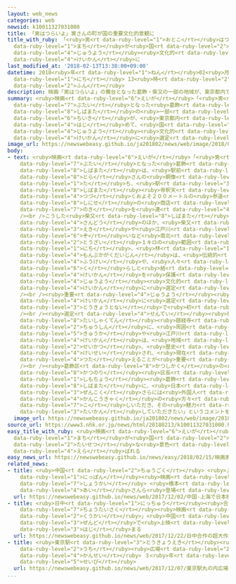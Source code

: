 ```yaml
---
layout: web_news
categories: web
newsid: k10011327031000
title: 「男はつらいよ」寅さんの町が国の重要文化的景観に
title_with_ruby: 「<ruby>男<rt data-ruby-level="1">おとこ</rt></ruby>はつらいよ」<ruby>寅<rt data-ruby-level="8">とら</rt></ruby>さんの<ruby>町<rt
  data-ruby-level="1">まち</rt></ruby>が<ruby>国<rt data-ruby-level="2">くに</rt></ruby>の<ruby>重要<rt
  data-ruby-level="4">じゅうよう</rt></ruby><ruby>文化的<rt data-ruby-level="4">ぶんかてき</rt></ruby><ruby>景観<rt
  data-ruby-level="4">けいかん</rt></ruby>に
last_modified_at: '2018-02-13T13:38:00+09:00'
datetime: 2018<ruby>年<rt data-ruby-level="1">ねん</rt></ruby>02<ruby>月<rt data-ruby-level="1">がつ</rt></ruby>13<ruby>日<rt
  data-ruby-level="1">にち</rt></ruby> 13<ruby>時<rt data-ruby-level="2">じ</rt></ruby>38<ruby>分<rt
  data-ruby-level="2">ふん</rt></ruby>
description: 映画「男はつらいよ」の舞台となった葛飾・柴又の一部の地域が、東京都内で初めて、国の重要文化的景観に選定されました。
summary: <ruby>映画<rt data-ruby-level="6">えいが</rt></ruby>「<ruby>男<rt data-ruby-level="1">おとこ</rt></ruby>はつらいよ」の<ruby>舞台<rt
  data-ruby-level="7">ぶたい</rt></ruby>となった<ruby>葛飾<rt data-ruby-level="8">かつしか</rt></ruby>・<ruby>柴又<rt
  data-ruby-level="8">しばまた</rt></ruby>の<ruby>一部<rt data-ruby-level="3">いちぶ</rt></ruby>の<ruby>地域<rt
  data-ruby-level="6">ちいき</rt></ruby>が、<ruby>東京都内<rt data-ruby-level="3">とうきょうとない</rt></ruby>で<ruby>初<rt
  data-ruby-level="4">はじ</rt></ruby>めて、<ruby>国<rt data-ruby-level="2">くに</rt></ruby>の<ruby>重要<rt
  data-ruby-level="4">じゅうよう</rt></ruby><ruby>文化的<rt data-ruby-level="4">ぶんかてき</rt></ruby><ruby>景観<rt
  data-ruby-level="4">けいかん</rt></ruby>に<ruby>選定<rt data-ruby-level="4">せんてい</rt></ruby>されました。
image_url: https://newswebeasy.github.io/ja201802/news/web/image/2018/02/13/K10011327031_1802131402_1802131403_01_02.jpg
body:
- text: <ruby>映画<rt data-ruby-level="6">えいが</rt></ruby>「<ruby>男<rt data-ruby-level="1">おとこ</rt></ruby>はつらいよ」の<ruby>舞台<rt
    data-ruby-level="7">ぶたい</rt></ruby>となった<ruby>葛飾<rt data-ruby-level="8">かつしか</rt></ruby>・<ruby>柴又<rt
    data-ruby-level="8">しばまた</rt></ruby>は、<ruby>駅前<rt data-ruby-level="3">えきまえ</rt></ruby>に<ruby>寅<rt
    data-ruby-level="8">とら</rt></ruby>さんの<ruby>銅像<rt data-ruby-level="5">どうぞう</rt></ruby>が<ruby>立<rt
    data-ruby-level="1">た</rt></ruby>ち、<ruby>駅<rt data-ruby-level="3">えき</rt></ruby>から<ruby>柴又<rt
    data-ruby-level="8">しばまた</rt></ruby><ruby>帝釈天<rt data-ruby-level="8">たいしゃくてん</rt></ruby>へと<ruby>続<rt
    data-ruby-level="4">つづ</rt></ruby>くおよそ２００メートルの<ruby>参道<rt data-ruby-level="4">さんどう</rt></ruby>には、およそ５０の<ruby>老舗<rt
    data-ruby-level="8">しにせ</rt></ruby>の<ruby>商店<rt data-ruby-level="3">しょうてん</rt></ruby>が<ruby>軒<rt
    data-ruby-level="7">のき</rt></ruby>を<ruby>連<rt data-ruby-level="4">つら</rt></ruby>ねています。<br
    /><br />こうした<ruby>柴又<rt data-ruby-level="8">しばまた</rt></ruby><ruby>帝釈天<rt data-ruby-level="8">たいしゃくてん</rt></ruby>や<ruby>参道<rt
    data-ruby-level="4">さんどう</rt></ruby>のほか、<ruby>柴又<rt data-ruby-level="8">しばまた</rt></ruby><ruby>駅<rt
    data-ruby-level="3">えき</rt></ruby>や<ruby>江戸川<rt data-ruby-level="7">えどがわ</rt></ruby><ruby>沿<rt
    data-ruby-level="6">ぞ</rt></ruby>いなど<ruby>南北<rt data-ruby-level="2">なんぼく</rt></ruby>２キロ、<ruby>東西<rt
    data-ruby-level="2">とうざい</rt></ruby>１キロの<ruby>範囲<rt data-ruby-level="7">はんい</rt></ruby>について、１３<ruby>日<rt
    data-ruby-level="1">にち</rt></ruby>、<ruby>林<rt data-ruby-level="1">はやし</rt></ruby><ruby>文部科学大臣<rt
    data-ruby-level="4">もんぶかがくだいじん</rt></ruby>は、<ruby>伝統的<rt data-ruby-level="5">でんとうてき</rt></ruby>な<ruby>風景<rt
    data-ruby-level="4">ふうけい</rt></ruby>や、<ruby>人々<rt data-ruby-level="1">ひとびと</rt></ruby>の<ruby>暮<rt
    data-ruby-level="6">く</rt></ruby>らしと<ruby>結<rt data-ruby-level="4">むす</rt></ruby>びついた<ruby>景観<rt
    data-ruby-level="4">けいかん</rt></ruby>を<ruby>保護<rt data-ruby-level="5">ほご</rt></ruby>する、<ruby>重要<rt
    data-ruby-level="4">じゅうよう</rt></ruby><ruby>文化的<rt data-ruby-level="4">ぶんかてき</rt></ruby><ruby>景観<rt
    data-ruby-level="4">けいかん</rt></ruby>に<ruby>選定<rt data-ruby-level="4">せんてい</rt></ruby>しました。<br
    /><br /><ruby>重要<rt data-ruby-level="4">じゅうよう</rt></ruby><ruby>文化的<rt data-ruby-level="4">ぶんかてき</rt></ruby><ruby>景観<rt
    data-ruby-level="4">けいかん</rt></ruby>に<ruby>選定<rt data-ruby-level="4">せんてい</rt></ruby>されるのは<ruby>東京都内<rt
    data-ruby-level="3">とうきょうとない</rt></ruby>で<ruby>初<rt data-ruby-level="4">はじ</rt></ruby>めてです。<br
    /><br /><ruby>選定<rt data-ruby-level="4">せんてい</rt></ruby><ruby>理由<rt data-ruby-level="3">りゆう</rt></ruby>として、<ruby>帝釈天<rt
    data-ruby-level="8">たいしゃくてん</rt></ruby><ruby>題経寺<rt data-ruby-level="7">だいきょうじ</rt></ruby>などを<ruby>中心<rt
    data-ruby-level="2">ちゅうしん</rt></ruby>に、<ruby>周囲<rt data-ruby-level="4">しゅうい</rt></ruby>にある<ruby>旧家<rt
    data-ruby-level="5">きゅうか</rt></ruby>や<ruby>江戸川<rt data-ruby-level="7">えどがわ</rt></ruby>などからなる<ruby>景観<rt
    data-ruby-level="4">けいかん</rt></ruby>は、<ruby>地域<rt data-ruby-level="6">ちいき</rt></ruby>の<ruby>生活<rt
    data-ruby-level="2">せいかつ</rt></ruby>、<ruby>歴史<rt data-ruby-level="4">れきし</rt></ruby>などによって<ruby>形成<rt
    data-ruby-level="4">けいせい</rt></ruby>され、<ruby>現在<rt data-ruby-level="5">げんざい</rt></ruby>に<ruby>伝<rt
    data-ruby-level="4">つた</rt></ruby>えることが<ruby>重要<rt data-ruby-level="4">じゅうよう</rt></ruby>だとしています。<br
    /><br /><ruby>葛飾区<rt data-ruby-level="8">かつしかく</rt></ruby>の<ruby>青木<rt data-ruby-level="1">あおき</rt></ruby><ruby>克徳<rt
    data-ruby-level="8">かつのり</rt></ruby><ruby>区長<rt data-ruby-level="3">くちょう</rt></ruby>は、「<ruby>下町<rt
    data-ruby-level="1">しもちょう</rt></ruby><ruby>葛飾<rt data-ruby-level="8">かつしか</rt></ruby>の<ruby>柴又<rt
    data-ruby-level="8">しばまた</rt></ruby>に、<ruby>日本<rt data-ruby-level="1">にっぽん</rt></ruby><ruby>全国<rt
    data-ruby-level="3">ぜんこく</rt></ruby>さらには<ruby>外国人<rt data-ruby-level="2">がいこくじん</rt></ruby><ruby>観光客<rt
    data-ruby-level="4">かんこうきゃく</rt></ruby>の<ruby>方々<rt data-ruby-level="2">かたがた</rt></ruby>にぜひお<ruby>越<rt
    data-ruby-level="7">こ</rt></ruby>しいただき、その<ruby>魅力<rt data-ruby-level="7">みりょく</rt></ruby>を<ruby>体感<rt
    data-ruby-level="3">たいかん</rt></ruby>していただきたい」というコメントを<ruby>出<rt data-ruby-level="1">だ</rt></ruby>しました。
  image_url: https://newswebeasy.github.io/ja201802/news/web/image/2018/02/13/K10011327031_1802131402_1802131403_01_03.jpg
source_url: https://www3.nhk.or.jp/news/html/20180213/k10011327031000.html
easy_title_with_ruby: <ruby>映画<rt data-ruby-level="6">えいが</rt></ruby>「<ruby>男<rt data-ruby-level="1">おとこ</rt></ruby>はつらいよ」の<ruby>町<rt
  data-ruby-level="1">まち</rt></ruby>が<ruby>国<rt data-ruby-level="2">くに</rt></ruby>の<ruby>大切<rt
  data-ruby-level="2">たいせつ</rt></ruby>な<ruby>景色<rt data-ruby-level="8">けしき</rt></ruby>に<ruby>選<rt
  data-ruby-level="4">えら</rt></ruby>ばれる
easy_news_url: https://newswebeasy.github.io/news/easy/2018/02/15/映画男はつらいよの町が国の大切な景色に選ばれる
related_news:
- title: <ruby>中国<rt data-ruby-level="2">ちゅうごく</rt></ruby> <ruby>上海<rt data-ruby-level="8">しゃんはい</rt></ruby>で<ruby>日本<rt
    data-ruby-level="1">にっぽん</rt></ruby><ruby>映画<rt data-ruby-level="6">えいが</rt></ruby><ruby>紹介<rt
    data-ruby-level="7">しょうかい</rt></ruby> <ruby>橋本<rt data-ruby-level="3">はしもと</rt></ruby><ruby>愛<rt
    data-ruby-level="4">あい</rt></ruby>さんら<ruby>登場<rt data-ruby-level="3">とうじょう</rt></ruby>
  url: https://newswebeasy.github.io/news/web/2017/12/02/中国-上海で日本映画紹介-橋本愛さんら登場
- title: <ruby>日中<rt data-ruby-level="1">にっちゅう</rt></ruby><ruby>合作<rt data-ruby-level="2">がっさく</rt></ruby>の<ruby>超大作<rt
    data-ruby-level="7">ちょうたいさく</rt></ruby><ruby>映画<rt data-ruby-level="6">えいが</rt></ruby>「<ruby>空海<rt
    data-ruby-level="2">くうかい</rt></ruby>」<ruby>中国<rt data-ruby-level="2">ちゅうごく</rt></ruby><ruby>全土<rt
    data-ruby-level="3">ぜんど</rt></ruby>で<ruby>上映<rt data-ruby-level="6">じょうえい</rt></ruby><ruby>始<rt
    data-ruby-level="3">はじ</rt></ruby>まる
  url: https://newswebeasy.github.io/news/web/2017/12/22/日中合作の超大作映画空海中国全土で上映始まる
- title: <ruby>東京駅<rt data-ruby-level="3">とうきょうえき</rt></ruby><ruby>丸<rt data-ruby-level="2">まる</rt></ruby>の<ruby>内<rt
    data-ruby-level="2">うち</rt></ruby><ruby>広場<rt data-ruby-level="2">ひろば</rt></ruby>が<ruby>完成<rt
    data-ruby-level="4">かんせい</rt></ruby> ３<ruby>年<rt data-ruby-level="1">ねん</rt></ruby>がかりで<ruby>整備<rt
    data-ruby-level="5">せいび</rt></ruby>
  url: https://newswebeasy.github.io/news/web/2017/12/07/東京駅丸の内広場が完成-3年がかりで整備
...
```

